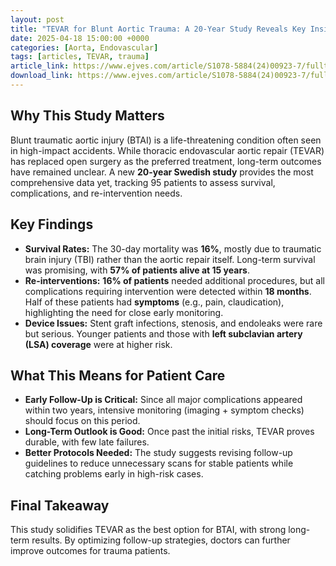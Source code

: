 ```yaml
---
layout: post
title: "TEVAR for Blunt Aortic Trauma: A 20-Year Study Reveals Key Insights"
date: 2025-04-18 15:00:00 +0000
categories: [Aorta, Endovascular]
tags: [articles, TEVAR, trauma]
article_link: https://www.ejves.com/article/S1078-5884(24)00923-7/fulltext
download_link: https://www.ejves.com/article/S1078-5884(24)00923-7/fulltext
---
```


## **Why This Study Matters**  
Blunt traumatic aortic injury (BTAI) is a life-threatening condition often seen in high-impact accidents. While thoracic endovascular aortic repair (TEVAR) has replaced open surgery as the preferred treatment, long-term outcomes have remained unclear. A new **20-year Swedish study** provides the most comprehensive data yet, tracking 95 patients to assess survival, complications, and re-intervention needs.  

## **Key Findings**  
- **Survival Rates:** The 30-day mortality was **16%**, mostly due to traumatic brain injury (TBI) rather than the aortic repair itself. Long-term survival was promising, with **57% of patients alive at 15 years**.  
- **Re-interventions:** **16% of patients** needed additional procedures, but all complications requiring intervention were detected within **18 months**. Half of these patients had **symptoms** (e.g., pain, claudication), highlighting the need for close early monitoring.  
- **Device Issues:** Stent graft infections, stenosis, and endoleaks were rare but serious. Younger patients and those with **left subclavian artery (LSA) coverage** were at higher risk.  

## **What This Means for Patient Care**  
- **Early Follow-Up is Critical:** Since all major complications appeared within two years, intensive monitoring (imaging + symptom checks) should focus on this period.  
- **Long-Term Outlook is Good:** Once past the initial risks, TEVAR proves durable, with few late failures.  
- **Better Protocols Needed:** The study suggests revising follow-up guidelines to reduce unnecessary scans for stable patients while catching problems early in high-risk cases.  

## **Final Takeaway**  
This study solidifies TEVAR as the best option for BTAI, with strong long-term results. By optimizing follow-up strategies, doctors can further improve outcomes for trauma patients.  